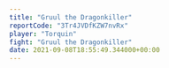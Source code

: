 ```yaml
---
title: "Gruul the Dragonkiller"
reportCode: "3Tr4JVDfKZW7nvRx"
player: "Torquin"
fight: "Gruul the Dragonkiller"
date: 2021-09-08T18:55:49.344000+00:00
---
```

